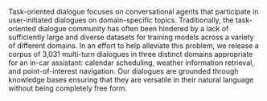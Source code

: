 Task-oriented dialogue focuses on conversational agents that participate in user-initiated dialogues on domain-specific topics. Traditionally, the task-oriented dialogue community has often been hindered by a lack of sufficiently large and diverse datasets for training models across a variety of different domains. In an effort to help alleviate this problem, we release a corpus of 3,031 multi-turn dialogues in three distinct domains appropriate for an in-car assistant: calendar scheduling, weather information retrieval, and point-of-interest navigation. Our dialogues are grounded through knowledge bases ensuring that they are versatile in their natural language without being completely free form. 